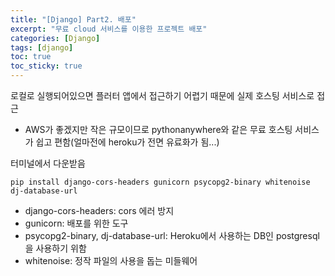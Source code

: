 ```yaml
---
title: "[Django] Part2. 배포"
excerpt: "무료 cloud 서비스를 이용한 프로젝트 배포"
categories: [Django]
tags: [django]
toc: true
toc_sticky: true
---
```


로컬로 실행되어있으면 플러터 앱에서 접근하기 어렵기 때문에 실제 호스팅 서비스로 접근
* AWS가 좋겠지만 작은 규모이므로 pythonanywhere와 같은 무료 호스팅 서비스가 쉽고 편함(얼마전에 heroku가 전면 유료화가 됨...)

터미널에서 다운받음
~~~text
pip install django-cors-headers gunicorn psycopg2-binary whitenoise dj-database-url
~~~
* django-cors-headers: cors 에러 방지
* gunicorn: 배포를 위한 도구
* psycopg2-binary, dj-database-url: Heroku에서 사용하는 DB인 postgresql을 사용하기 위함
* whitenoise: 정작 파일의 사용을 돕는 미들웨어